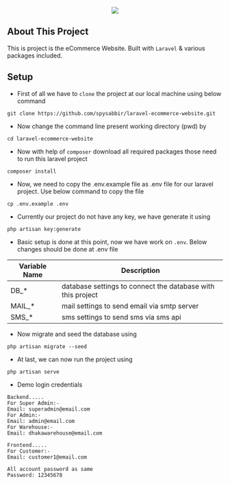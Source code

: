 <p align="center"><a href="https://ecommerce.spysabbir.com/" target="_blank"><img src="https://ecommerce.spysabbir.com/uploads/default_photo/Logo-Photo.png"></a></p>

## About This Project

This is project is the eCommerce Website. Built with `Laravel` & various packages included.

## Setup

- First of all we have to `clone` the project at our local machine using below command
 ```
git clone https://github.com/spysabbir/laravel-ecommerce-website.git
``` 
- Now change the command line present working directory (pwd) by
 ```
cd laravel-ecommerce-website
``` 
- Now with help of `composer` download all required packages those need to run this laravel project
 ```
composer install
``` 
- Now, we need to copy the .env.example file as .env file for our laravel project. Use below command to copy the file
 ```
cp .env.example .env
``` 
- Currently our project do not have any key, we have generate it using
 ```
php artisan key:generate
``` 
- Basic setup is done at this point, now we have work on `.env`. Below changes should be done at .env file

Variable Name | Description
--- | ---
DB_* | database settings to connect the database with this project
MAIL_* | mail settings to send email via smtp server
SMS_* | sms settings to send sms via sms api

- Now migrate and seed the database using
 ```
php artisan migrate --seed
``` 

- At last, we can now run the project using
 ```
php artisan serve
``` 

- Demo login credentials 
 ```
Backend.....
For Super Admin:- 
Email: superadmin@email.com
For Admin:- 
Email: admin@email.com
For Warehouse:- 
Email: dhakawarehouse@email.com

Frontend.....
For Customer:- 
Email: customer1@email.com

All account password as same
Password: 12345678
```
